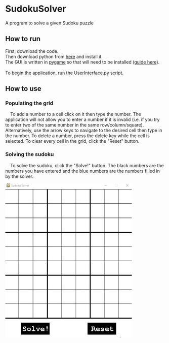 # SudokuSolver
A program to solve a given Sudoku puzzle

## How to run
First, download the code. <br />
Then download python from [here](https://www.python.org/downloads/) and install it. <br />
The GUI is written in [pygame](https://www.pygame.org/news) so that will need to be installed ([guide here](https://www.pygame.org/wiki/GettingStarted)). &nbsp;&nbsp;&nbsp;&nbsp; <br />
To begin the application, run the UserInterface.py script.


## How to use
### Populating the grid
&nbsp;&nbsp;&nbsp;&nbsp;To add a number to a cell click on it then type the number. The application will not allow you to enter a number if it is invalid (i.e. if you try to enter two of the same number in the same row/column/square). Alternatively, use the arrow keys to navigate to the desired cell then type in the number. To delete a number, press the delete key while the cell is selected. To clear every cell in the grid, click the "Reset" button.

### Solving the sudoku
&nbsp;&nbsp;&nbsp;&nbsp;To solve the sudoku, click the "Solve!" button. The black numbers are the numbers you have entered and the blue numbers are the numbers filled in by the solver.

<img src="images/demonstration.gif" width="400">

